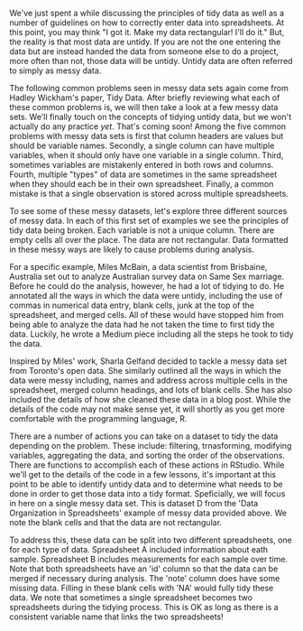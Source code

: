 We've just spent a while discussing the principles of tidy data as well as a number of guidelines on how to correctly enter data into spreadsheets. At this point, you may think "I got it. Make my data rectangular! I'll do it." But, the reality is that most data are untidy. If you are not the one entering the data but are instead handed the data from someone else to do a project, more often than not, those data will be untidy. Untidy data are often referred to simply as messy data.

The following common problems seen in messy data sets again come from Hadley Wickham's paper, Tidy Data. After briefly reviewing what each of these common problems is, we will then take a look at a few messy data sets. We'll finally touch on the concepts of tidying untidy data, but we won't actually do any practice *yet*. That's coming soon! Among the five common problems with messy data sets is first that column headers are values but should be variable names. Secondly, a single column can have multiple variables, when it should only have one variable in a single column. Third, sometimes variables are mistakenly entered in both rows and columns. Fourth, multiple "types" of data are sometimes in the same spreadsheet when they should each be in their own spreadsheet. Finally, a common mistake is that a single observation is stored across multiple spreadsheets.

To see some of these messy datasets, let's explore three different sources of messy data. In each of this first set of examples we see the principles of tidy data being broken. Each variable is not a unique column. There are empty cells all over the place. The data are not rectangular. Data formatted in these messy ways are likely to cause problems during analysis.

For a specific example, Miles McBain, a data scientist from Brisbaine, Australia set out to analyze Australian survey data on Same Sex marriage. Before he could do the analysis, however, he had a lot of tidying to do. He annotated all the ways in which the data were untidy, including the use of commas in numerical data entry, blank cells, junk at the top of the spreadsheet, and merged cells. All of these would have stopped him from being able to analyze the data had he not taken the time to first tidy the data. Luckily, he wrote a Medium piece including all the steps he took to tidy the data. 

Inspired by Miles' work, Sharla Gelfand decided to tackle a messy data set from Toronto's open data. She similarly outlined all the ways in which the data were messy including, names and address across multiple cells in the spreadsheet, merged column headings, and lots of blank cells. She has also included the details of how she cleaned these data in a blog post. While the details of the code may not make sense yet, it will shortly as you get more comfortable with the programming language, R.

There are a number of actions you can take on a dataset to tidy the data depending on the problem. These include: filtering, trnasforming, modifying variables, aggregating the data, and sorting the order of the observations. There are functions to accomplish each of these actions in RStudio. While we'll get to the details of the code in a few lessons, it's important at this point to be able to identify untidy data and to determine what needs to be done in order to get those data into a tidy format. Speficially, we will focus in here on a single messy data set. This is dataset D from the 'Data Organization in Spreadsheets' example of messy data provided above. We note the blank cells and that the data are not rectangular.

To address this, these data can be split into two different spreadsheets, one for each type of data. Spreadsheet A included information about eath sample. Spreadsheet B includes measurements for each sample over time. Note that both spreadsheets have an 'id' column so that the data can be merged if necessary during analysis. The 'note' column does have some missing data. Filling in these blank cells with 'NA' would fully tidy these data. We note that sometimes a single spreadsheet becomes two spreadsheets during the tidying process. This is OK as long as there is a consistent variable name that links the two spreadsheets!